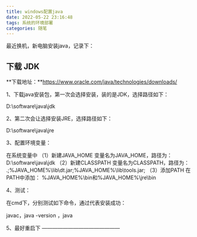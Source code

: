 ```yaml
---
title: windows配置java
date: 2022-05-22 23:16:48
tags: 系统的环境部署
categories: 随笔
---
```


最近换机，新电脑安装java，记录下：

## 下载 JDK

**下载地址：**https://www.oracle.com/java/technologies/downloads/

1、下载java安装包，第一次会选择安装，装的是JDK，选择路径如下：

D:\software\java\jdk

<!--more-->

2、第二次会让选择安装JRE，选择路径如下：

D:\software\java\jre

3、配置环境变量：

在系统变量中
（1）新建JAVA_HOME
变量名为JAVA_HOME，路径为：D:\software\java\jdk
（2）新建CLASSPATH
变量名为CLASSPATH，路径为：   .;%JAVA_HOME%\lib\dt.jar;%JAVA_HOME%\lib\tools.jar;
（3）添加PATH
在PATH中添加：  %JAVA_HOME%\bin和%JAVA_HOME%\jre\bin

4、测试：

在cmd下，分别测试如下命令，通过代表安装成功：

javac，java -version ，java

5、最好重启下
———————————————
